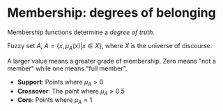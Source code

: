 # Membership: degrees of belonging

Membership functions determine a *degree of truth*.

Fuzzy set $A$, $A = \{x, μ_A(x) | x ∈ X$\}, where $X$ is the universe of discourse.

A larger value means a greater grade of membership. Zero means "not a member" while one means "full member".

* **Support**: Points where $μ_A > 0$
* **Crossover**: The point where $μ_A > 0.5$
* **Core**: Points where $μ_A = 1$